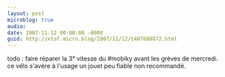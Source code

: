```yaml
---
layout: post
microblog: true
audio: 
date: 2007-11-12 00:00:00 -0000
guid: http://xtof.micro.blog/2007/11/12/t407688872.html
---
```

todo : faire réparer la 3° vitesse du #mobiky avant les grèves de mercredi. ce vélo s'avère à l'usage un jouet peu fiable non recommandé.
